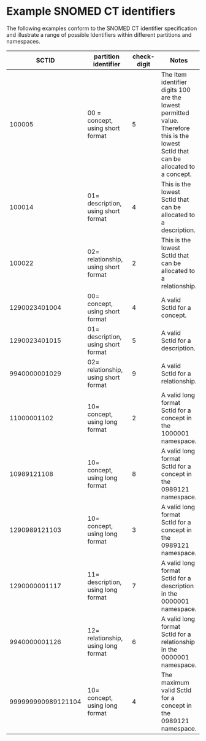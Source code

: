 # Example SNOMED CT identifiers

The following examples conform to the SNOMED CT identifier specification and illustrate a range of possible Identifiers within different partitions and namespaces.

<table data-full-width="true"><thead><tr><th width="204.578125">SCTID</th><th width="290.0755615234375">partition identifier</th><th width="111.67529296875">check-digit</th><th>Notes</th></tr></thead><tbody><tr><td>100005</td><td>00 = concept, using short format</td><td>5</td><td>The Item identifier digits 100 are the lowest permitted value. Therefore this is the lowest SctId that can be allocated to a concept.</td></tr><tr><td>100014</td><td>01= description, using short format</td><td>4</td><td>This is the lowest SctId that can be allocated to a description.</td></tr><tr><td>100022</td><td>02= relationship, using short format</td><td>2</td><td>This is the lowest SctId that can be allocated to a relationship.</td></tr><tr><td>1290023401004</td><td>00= concept, using short format</td><td>4</td><td>A valid SctId for a concept.</td></tr><tr><td>1290023401015</td><td>01= description, using short format</td><td>5</td><td>A valid SctId for a description.</td></tr><tr><td>9940000001029</td><td>02= relationship, using short format</td><td>9</td><td>A valid SctId for a relationship.</td></tr><tr><td>11000001102</td><td>10= concept, using long format</td><td>2</td><td>A valid long format SctId for a concept in the 1000001 namespace.</td></tr><tr><td>10989121108</td><td>10= concept, using long format</td><td>8</td><td>A valid long format SctId for a concept in the 0989121 namespace.</td></tr><tr><td>1290989121103</td><td>10= concept, using long format</td><td>3</td><td>A valid long format SctId for a concept in the 0989121 namespace.</td></tr><tr><td>1290000001117</td><td>11= description, using long format</td><td>7</td><td>A valid long format SctId for a description in the 0000001 namespace.</td></tr><tr><td>9940000001126</td><td>12= relationship, using long format</td><td>6</td><td>A valid long format SctId for a relationship in the 0000001 namespace.</td></tr><tr><td>999999990989121104</td><td>10= concept, using long format</td><td>4</td><td>The maximum valid SctId for a concept in the 0989121 namespace.</td></tr></tbody></table>
